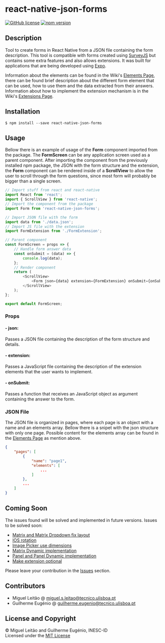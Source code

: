 # react-native-json-forms
[![GitHub license](https://img.shields.io/badge/license-MIT-red.svg)](LICENSE)
[![npm version](https://img.shields.io/npm/v/react-native-json-forms.svg?style=flat)](https://www.npmjs.com/package/react-native-json-forms)

## Description
Tool to create forms in React Native from a JSON file containing the form description. This tool is compatible with forms created using [SurveyJS](https://surveyjs.io/) but contains some extra features and also allows extensions. It was built for applications that are being developed using [Expo](https://expo.io/).

Information about the elements can be found in the Wiki's [Elements Page](https://github.com/mleitao27/react-native-json-forms/wiki/Elements), there can be found brief description about the different form element that can be used, how to use them and the data extracted from their answers. Information about how to implement the extension mechanism is in the Wiki's [Extensions Page](https://github.com/mleitao27/react-native-json-forms/wiki/Extensions).

## Installation
```
$ npm install --save react-native-json-forms
```

## Usage
Bellow there is an example of usage of the **Form** component imported from the package. The **FormScreen** can be any application screen used as a parent component. After importing the component from the previously installed npm package, the JSON with the form structure and the extension, the **Form** component can be rendered inside of a **ScrollView** to allow the user to scroll through the form questions, since most form will probably be bigger than a single screen.
```javascript
// Import stuff from react and react-native
import React from 'react';
import { ScrollView } from 'react-native';
// Import the component from the package
import Form from 'react-native-json-forms';

// Import JSON file with the form
import data from './data.json';
// Import JS file with the extension
import FormExtension from './FormExtension';

// Parent component
const FormScreen = props => {
    // Handle form answer data
    const onSubmit = (data) => {
        console.log(data);
    };
    // Render component
    return (
        <ScrollView>
            <Form json={data} extension={FormExtension} onSubmit={onSubmit} />
        </ScrollView>
    );
};

export default FormScreen;
```

### Props
#### - json:
Passes a JSON file containing the description of the form structure and details.  
#### - extension:
Passes a JavaScript file containing the description of the extension elements that the user wants to implement.
#### - onSubmit:
Passes a function that receives an JavaScript object as argument containing the answer to the form.
### JSON File
The JSON file is organized in pages, where each page is an object with a name and an elements array. Bellow there is a snipet with the json structure with only one page. Possible content for the elements array can be found in the [Elements Page](https://github.com/mleitao27/react-native-json-forms/wiki/Elements) as mention above. 
```json
{
    "pages": [
        {
            "name": "page1",
            "elements": [
                ...
            ]
        },
        ...
    ]
}
```

## Coming Soon
The issues found will be solved and implemented in future versions. Issues to be solved soon:
- [Matrix and Matrix Dropdown fix layout](https://github.com/mleitao27/react-native-json-forms/issues/1)
- [IOS rotation](https://github.com/mleitao27/react-native-json-forms/issues/2)
- [Image Picker use dimensions](https://github.com/mleitao27/react-native-json-forms/issues/3)
- [Matrix Dynamic implementation](https://github.com/mleitao27/react-native-json-forms/issues/6)
- [Panel and Panel Dynamic implementation](https://github.com/mleitao27/react-native-json-forms/issues/7)
- [Make extension optional](https://github.com/mleitao27/react-native-json-forms/issues/8)

Please leave your contribution in the [Issues](https://github.com/mleitao27/react-native-json-forms/issues) section.

## Contributors
- Miguel Leitão @ <miguel.s.leitao@tecnico.ulisboa.pt>
- Guilherme Eugénio @ <guilherme.eugenio@tecnico.ulisboa.pt>

## License and Copyright
© Miguel Leitão and Guilherme Eugénio, INESC-ID  
Licensed under the [MIT License](LICENSE)
